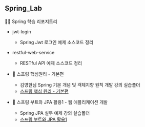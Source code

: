 ## Spring_Lab
👨‍💻 Spring 학습 리포지토리
  
- jwt-login
  - Spring Jwt 로그인 예제 소스코드 정리
  
- restful-web-service
  - RESTful API 예제 소스코드 정리
- 🌱 스프링 핵심원리 - 기본편
  - 김영한님 Spring 기본 개념 및 객체지향 원칙 개발 강의 실습폴더
  - [스프링 핵심 원리 - 기본편](https://github.com/ch200203/Spring_Lab/tree/main/basic-spring/Spring_0)
- 🌱 스프링 부트와 JPA 활용1 - 웹 애플리케이션 개발
  - Spring JPA 실무 예제 강의 실습폴더
  - [스프링 부트와 JPA 활용1](https://www.inflearn.com/course/%EC%8A%A4%ED%94%84%EB%A7%81%EB%B6%80%ED%8A%B8-JPA-%ED%99%9C%EC%9A%A9-1/dashboard)


